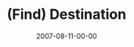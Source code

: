 ---
layout: message
category: message
series: "Seek"
title: "(Find) Destination"
date: 2007-08-11-00-00
message_id: 6
---